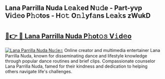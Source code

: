 ## Lana Parrilla Nuda L𝚎a𝚔ed N𝚞𝚍e - Part-yvp Vi𝚍𝚎o P𝚑𝚘tos - H𝚘𝚝 O𝚗𝚕yf𝚊ns L𝚎a𝚔s zWukD

# <h2><a href="http://kf0upbp.oniu.top/?m=Lana+Parrilla+Nuda">🔗👉 🔴 Lana Parrilla Nuda P𝚑ot𝚘𝚜 V𝚒d𝚎o</a></h2>

[![Lana Parrilla Nuda Nu𝚍e𝚜](https://i.imgur.com/0qMVB7G.gif)](http://kf0upbp.oniu.top/?m=Lana+Parrilla+Nuda)
Online creator and multimedia entertainer Lana Parrilla Nuda, known for disseminating dance and lifestyle knowledge through popular dance routines and brief clips. Compassionate counselor Lana Parrilla Nuda, famed for their kindness and dedication to helping others navigate life's challenges.  
